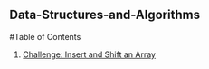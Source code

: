 ## Data-Structures-and-Algorithms

#Table of Contents

1. [Challenge: Insert and Shift an Array](challenges/arrayshift)